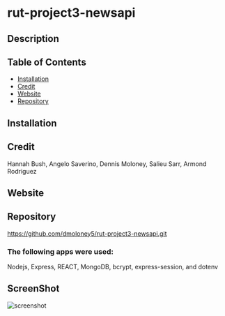 # rut-project3-newsapi

## Description

## Table of Contents

- [Installation](#installation)
- [Credit](#credit)
- [Website](#Website)
- [Repository](#Repository)

## Installation

## Credit

Hannah Bush, Angelo Saverino, Dennis Moloney, Salieu Sarr, Armond Rodriguez

## Website

## Repository

https://github.com/dmoloney5/rut-project3-newsapi.git

### The following apps were used:

Nodejs, Express, REACT, MongoDB, bcrypt, express-session, and dotenv

## ScreenShot

![screenshot]()
